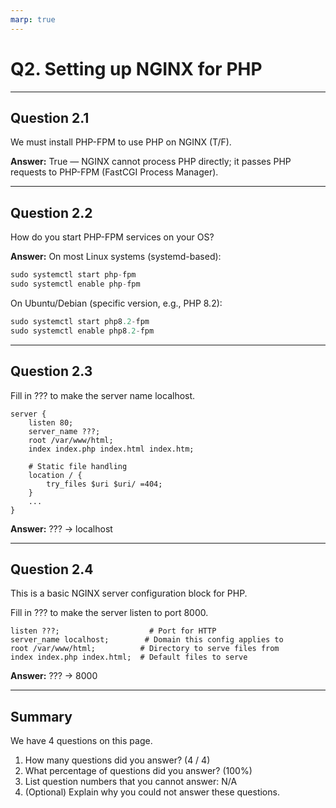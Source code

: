 ```yaml
---
marp: true
---
```


# Q2. Setting up NGINX for PHP

---

## Question 2.1

We must install PHP-FPM to use PHP on NGINX (T/F).

**Answer:**
True — NGINX cannot process PHP directly; it passes PHP requests to PHP-FPM (FastCGI Process Manager).

---

## Question 2.2

How do you start PHP-FPM services on your OS?

**Answer:**
On most Linux systems (systemd-based):
```php
sudo systemctl start php-fpm
sudo systemctl enable php-fpm
```

On Ubuntu/Debian (specific version, e.g., PHP 8.2):
```php
sudo systemctl start php8.2-fpm
sudo systemctl enable php8.2-fpm
```
---

## Question 2.3

Fill in ??? to make the server name localhost.

```nginx
server {
    listen 80;
    server_name ???;
    root /var/www/html;
    index index.php index.html index.htm;

    # Static file handling
    location / {
        try_files $uri $uri/ =404;
    }
    ...
}
```
**Answer:**
??? -> localhost

---

## Question 2.4

This is a basic NGINX server configuration block for PHP.

Fill in ??? to make the server listen to port 8000.

```nginx
listen ???;                    # Port for HTTP
server_name localhost;        # Domain this config applies to
root /var/www/html;          # Directory to serve files from
index index.php index.html;  # Default files to serve
```

**Answer:**
??? -> 8000

--- 

## Summary

We have 4 questions on this page.

1. How many questions did you answer? (4 / 4)
2. What percentage of questions did you answer? (100%)
3. List question numbers that you cannot answer: N/A
4. (Optional) Explain why you could not answer these questions.
